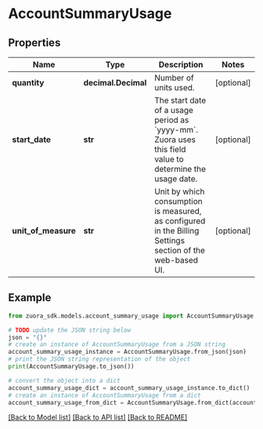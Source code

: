 # AccountSummaryUsage


## Properties

Name | Type | Description | Notes
------------ | ------------- | ------------- | -------------
**quantity** | **decimal.Decimal** | Number of units used.  | [optional] 
**start_date** | **str** | The start date of a usage period as &#x60;yyyy-mm&#x60;. Zuora uses this field value to determine the usage date. | [optional] 
**unit_of_measure** | **str** | Unit by which consumption is measured, as configured in the Billing Settings section of the web-based UI. | [optional] 

## Example

```python
from zuora_sdk.models.account_summary_usage import AccountSummaryUsage

# TODO update the JSON string below
json = "{}"
# create an instance of AccountSummaryUsage from a JSON string
account_summary_usage_instance = AccountSummaryUsage.from_json(json)
# print the JSON string representation of the object
print(AccountSummaryUsage.to_json())

# convert the object into a dict
account_summary_usage_dict = account_summary_usage_instance.to_dict()
# create an instance of AccountSummaryUsage from a dict
account_summary_usage_from_dict = AccountSummaryUsage.from_dict(account_summary_usage_dict)
```
[[Back to Model list]](../README.md#documentation-for-models) [[Back to API list]](../README.md#documentation-for-api-endpoints) [[Back to README]](../README.md)


